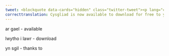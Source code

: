 ```yaml
---
tweet: <blockquote data-cards="hidden" class="twitter-tweet"><p lang="cy" dir="ltr">Mae Cysgliad yn awr ar gael i&#39;w lwytho i lawr am ddim i&#39;ch cyfrifiadur Windows, yn sgil partneriaeth rhwng Prifysgol Bangor a <a href="https://twitter.com/LlywodraethCym?ref_src=twsrc%5Etfw">@LlywodraethCym</a> 🏴󠁧󠁢󠁷󠁬󠁳󠁿<br><br>Darllennwch fwy yma 👉<a href="https://t.co/aRhPnzkKvv">https://t.co/aRhPnzkKvv</a> <a href="https://t.co/f5XrMBdPnq"></a></p>&mdash; Prifysgol Bangor (@prifysgolbangor) <a href="https://twitter.com/prifysgolbangor/status/1265921322825199617?ref_src=twsrc%5Etfw">May 28, 2020</a></blockquote> <script async src="https://platform.twitter.com/widgets.js" charset="utf-8"></script>
correcttranslation: Cysgliad is now available to download for free to your Windows computer, as a result of a partnership between Bangor University and @LlywodraethCym. Read more here.
---
```

ar gael - available

lwytho i lawr -  download

yn sgil - thanks to



